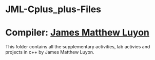# JML-Cplus_plus-Files
# Compiler: **[James Matthew Luyon](https://www.facebook.com/james.luyon/)**
This folder contains all the supplementary activities, lab activies and projects in c++ by James Matthew Luyon.  
